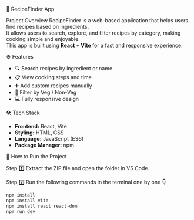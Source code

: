 🍴 RecipeFinder App

Project Overview
RecipeFinder is a web-based application that helps users find recipes based on ingredients.  
It allows users to search, explore, and filter recipes by category, making cooking simple and enjoyable.  
This app is built using **React + Vite** for a fast and responsive experience.

⚙️ Features
- 🔍 Search recipes by ingredient or name  
- 📋 View cooking steps and time  
- ➕ Add custom recipes manually  
- 🥗 Filter by Veg / Non-Veg  
- 💻 Fully responsive design  

🛠️ Tech Stack
- **Frontend:** React, Vite  
- **Styling:** HTML, CSS  
- **Language:** JavaScript (ES6)  
- **Package Manager:** npm  

🚀 How to Run the Project

Step 1️⃣
Extract the ZIP file and open the folder in VS Code.

Step 2️⃣
Run the following commands in the terminal one by one 👇

```bash
npm install
npm install vite
npm install react react-dom
npm run dev
